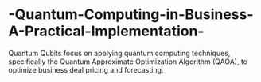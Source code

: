 # -Quantum-Computing-in-Business-A-Practical-Implementation-
Quantum Qubits focus on applying quantum computing techniques, specifically the Quantum Approximate Optimization Algorithm (QAOA), to optimize business deal pricing and forecasting.
